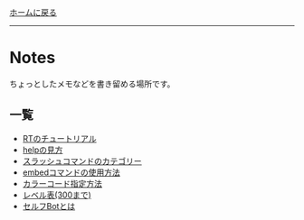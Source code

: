 [ホームに戻る](/)
* * *
# Notes
ちょっとしたメモなどを書き留める場所です。
## 一覧
* [RTのチュートリアル](/notes/tutorial)
* [helpの見方](/notes/help)
* [スラッシュコマンドのカテゴリー](/notes/slash_table)
* [embedコマンドの使用方法](/notes/embed)
* [カラーコード指定方法](/notes/color)
* [レベル表(300まで)](/notes/levels.txt)
* [セルフBotとは](/notes/what_is_self_bot)
